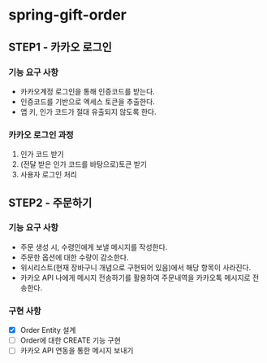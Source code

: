 # spring-gift-order

## STEP1 - 카카오 로그인

### 기능 요구 사항
- 카카오계정 로그인을 통해 인증코드를 받는다.
- 인증코드를 기반으로 엑세스 토큰을 추출한다.
- 앱 키, 인가 코드가 절대 유출되지 않도록 한다.

### 카카오 로그인 과정
1. 인가 코드 받기
2. (전달 받은 인가 코드를 바탕으로)토큰 받기
3. 사용자 로그인 처리 

## STEP2 - 주문하기

### 기능 요구 사항
- 주문 생성 시, 수령인에게 보낼 메시지를 작성한다.
- 주문한 옵션에 대한 수량이 감소한다.
- 위시리스트(현재 장바구니 개념으로 구현되어 있음)에서 해당 항목이 사라진다.
- 카카오 API 나에게 메시지 전송하기를 활용하여 주문내역을 카카오톡 메시지로 전송한다.

### 구현 사항
- [x] Order Entity 설계
- [ ] Order에 대한 CREATE 기능 구현
- [ ] 카카오 API 연동을 통한 메시지 보내기